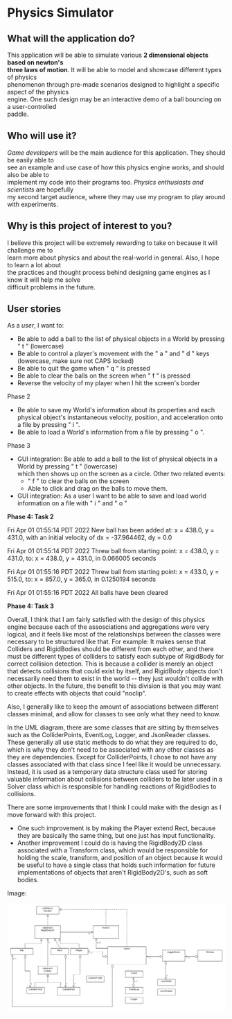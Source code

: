 # Physics Simulator

## What will the application do?

This application will be able to simulate various **2 dimensional objects based on newton's  
three laws of motion**. It will be able to model and showcase different types of physics  
phenomenon through pre-made scenarios designed to highlight a specific aspect of the physics  
engine. One such design may be an interactive demo of a ball bouncing on a user-controlled  
paddle.

## Who will use it?

*Game developers* will be the main audience for this application. They should be easily able to  
see an example and use case of how this physics engine works, and should also be able to  
implement my code into their programs too. *Physics enthusiasts and scientists* are hopefully  
my second target audience, where they may use my program to play around with experiments.

## Why is this project of interest to you?

I believe this project will be extremely rewarding to take on because it will challenge me to  
learn more about physics and about the real-world in general. Also, I hope to learn a lot about  
the practices and thought process behind designing game engines as I know it will help me solve  
difficult problems in the future.


## User stories



As a *user*, I want to:
- Be able to add a ball to the list of physical objects in a World by pressing " t " (lowercase)
- Be able to control a player's movement with the " a " and " d " keys (lowercase, make sure not CAPS locked)
- Be able to quit the game when " q " is pressed
- Be able to clear the balls on the screen when " f " is pressed
- Reverse the velocity of my player when I hit the screen's border

Phase 2
- Be able to save my World's information about its properties and each physical object's instantaneous velocity, position, and acceleration onto a file by pressing " i ".
- Be able to load a World's information from a file by pressing " o ".

Phase 3
- GUI integration: Be able to add a ball to the list of physical objects in a World by pressing " t " (lowercase)  
  which then shows up on the screen as a circle. Other two related events:
  - " f " to clear the balls on the screen
  - Able to click and drag on the balls to move them.
- GUI integration: As a user I want to be able to save and load world information on a file with " i " and " o "


**Phase 4: Task 2**  

Fri Apr 01 01:55:14 PDT 2022
New ball has been added at: x = 438.0, y = 431.0, with an initial velocity of dx = -37.964462, dy = 0.0

Fri Apr 01 01:55:14 PDT 2022
Threw ball from starting point: x = 438.0, y = 431.0, to: x = 438.0, y = 431.0, in 0.066005 seconds

Fri Apr 01 01:55:16 PDT 2022
Threw ball from starting point: x = 433.0, y = 515.0, to: x = 857.0, y = 365.0, in 0.1250194 seconds

Fri Apr 01 01:55:16 PDT 2022
All balls have been cleared

**Phase 4: Task 3**

Overall, I think that I am fairly satisfied with the design of this physics engine because each of the assosciations and
aggregations were very logical, and it feels like most of the relationships between the classes were necessary to be 
structured like that. For example: It makes sense that Colliders and RigidBodies should be different from each other,
and there must be different types of colliders to satisfy each subtype of RigidBody for correct collision detection.
This is because a collider is merely an object that detects collisions that could exist by itself, and RigidBody objects
don't necessarily need them to exist in the world -- they just wouldn't collide with other objects. In the future, the
benefit to this division is that you may want to create effects with objects that could "noclip". 

Also, I generally like to keep the amount of associations between different classes minimal, and allow for classes
to see only what they need to know. 

In the UML diagram, there are some classes that are sitting by themselves such as the ColliderPoints,
EventLog, Logger, and JsonReader classes. These generally all use static methods to do what they are
required to do, which is why they don't need to be associated with any other classes as they are dependencies. Except for ColliderPoints, I chose
to not have any classes associated with that class since I feel like it would be unnecessary. Instead, it is used as a temporary
data structure class used for storing valuable information about collisions between colliders to be later used in a Solver
class which is responsible for handling reactions of RigidBodies to collisions.

There are some improvements that I think I could make with the design as I move forward with this project.
- One such improvement is by making the Player extend Rect, because they are basically the same thing, but one just has 
input functionality.
- Another improvement I could do is having the RigidBody2D class associated with a Transform class, which
would be responsible for holding the scale, transform, and position of an object
because it would be useful to have a single class that holds such information for future
implementations of objects that aren't RigidBody2D's, such as soft bodies.

Image:

![Picture of UML_Design_Diagram](./UML_Design_Diagram.png)